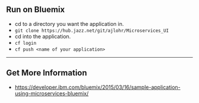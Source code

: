 ## Run on Bluemix

* cd to a directory you want the application in.
* ```git clone https://hub.jazz.net/git/ajlohr/Microservices_UI```
* cd into the application.
* ```cf login```
* ```cf push <name of your application>```

---
## Get More Information

* https://developer.ibm.com/bluemix/2015/03/16/sample-application-using-microservices-bluemix/

